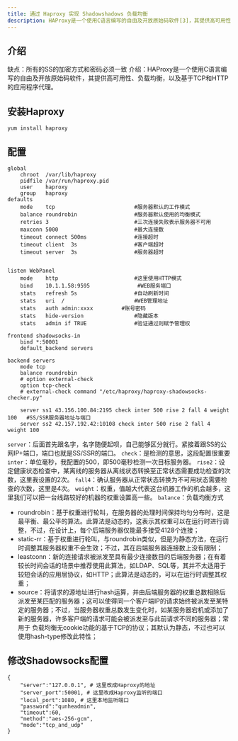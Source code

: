 ```yaml
---
title: 通过 Haproxy 实现 Shadowshadows 负载均衡
description: HAProxy是一个使用C语言编写的自由及开放原始码软件[3]，其提供高可用性、负载均衡，以及基于TCP和HTTP的应用程序代理。
---
```


## 介绍

缺点：所有的SS的加密方式和密码必须一致
介绍：HAProxy是一个使用C语言编写的自由及开放原始码软件，其提供高可用性、负载均衡，以及基于TCP和HTTP的应用程序代理。

## 安装Haproxy

```shell
yum install haproxy
```

## 配置

```shell
global
    chroot  /var/lib/haproxy
    pidfile /var/run/haproxy.pid
    user    haproxy
    group   haproxy
defaults
    mode    tcp                         #服务器默认的工作模式
    balance roundrobin                  #服务器默认使用的均衡模式
    retries 3                           #三次连接失败表示服务器不可用
    maxconn 5000                        #最大连接数
    timeout connect 500ms               #连接超时
    timeout client  3s                  #客户端超时
    timeout server  3s                  #服务器超时


listen WebPanel
    mode    http                        #这里使用HTTP模式
    bind    10.1.1.58:9595               #WEB服务端口
    stats   refresh 5s                  #自动刷新时间
    stats   uri  /                      #WEB管理地址
    stats   auth admin:xxxx         #账号密码
    stats   hide-version                #隐藏版本
    stats   admin if TRUE               #验证通过则赋予管理权

frontend shadowsocks-in
    bind *:50001
    default_backend servers

backend servers
    mode tcp
    balance roundrobin
    # option external-check
    option tcp-check
    # external-check command "/etc/haproxy/haproxy-shadowsocks-checker.py"

    server ss1 43.156.100.84:2195 check inter 500 rise 2 fall 4 weight 100   #SS/SSR服务器地址与端口
    server ss2 42.157.192.42:10108 check inter 500 rise 2 fall 4 weight 100
```

`server`：后面首先跟名字，名字随便起呗，自己能够区分就行。紧接着跟SS的公网IP+端口，端口也就是SS/SSR的端口。
`check`：是检测的意思，这段配置很重要
`inter`：单位毫秒，我配置的500，即500毫秒检测一次目标服务器。
`rise2`：设定健康状态检查中，某离线的服务器从离线状态转换至正常状态需要成功检查的次数，这里我设置的2次。
`fall4`：确认服务器从正常状态转换为不可用状态需要检查的次数，这里是4次。
`weight`：权重，值越大代表这台机器工作的机会越多，这里我们可以把一台线路较好的机器的权重设置高一些。
`balance`：负载均衡方式

- roundrobin：基于权重进行轮叫，在服务器的处理时间保持均匀分布时，这是最平衡、最公平的算法。此算法是动态的，这表示其权重可以在运行时进行调整，不过，在设计上，每个后端服务器仅能最多接受4128个连接；
- static-rr：基于权重进行轮叫，与roundrobin类似，但是为静态方法，在运行时调整其服务器权重不会生效；不过，其在后端服务器连接数上没有限制；
- leastconn：新的连接请求被派发至具有最少连接数目的后端服务器；在有着较长时间会话的场景中推荐使用此算法，如LDAP、SQL等，其并不太适用于较短会话的应用层协议，如HTTP；此算法是动态的，可以在运行时调整其权重；
- source：将请求的源地址进行hash运算，并由后端服务器的权重总数相除后派发至某匹配的服务器；这可以使得同一个客户端IP的请求始终被派发至某特定的服务器；不过，当服务器权重总数发生变化时，如某服务器宕机或添加了新的服务器，许多客户端的请求可能会被派发至与此前请求不同的服务器；常用于 负载均衡无cookie功能的基于TCP的协议；其默认为静态，不过也可以使用hash-type修改此特性；

## 修改Shadowsocks配置

```shell
{
    "server":"127.0.0.1", # 这里改成Haproxy的地址
    "server_port":50001, # 这里改成Haproxy监听的端口
    "local_port":1080, # 这里本地监听端口
    "password":"qunheadmin",
    "timeout":60,
    "method":"aes-256-gcm",
    "mode":"tcp_and_udp"
}
```
